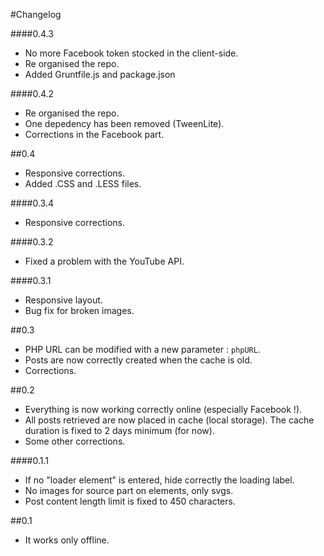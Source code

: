 #Changelog

####0.4.3
* No more Facebook token stocked in the client-side.
* Re organised the repo.
* Added Gruntfile.js and package.json

####0.4.2
* Re organised the repo.
* One depedency has been removed (TweenLite).
* Corrections in the Facebook part.

##0.4
* Responsive corrections.
* Added .CSS and .LESS files.

####0.3.4
* Responsive corrections.

####0.3.2
* Fixed a problem with the YouTube API.

####0.3.1
* Responsive layout.
* Bug fix for broken images.

##0.3
* PHP URL can be modified with a new parameter : `phpURL`.
* Posts are now correctly created when the cache is old.
* Corrections.

##0.2
* Everything is now working correctly online (especially Facebook !).
* All posts retrieved are now placed in cache (local storage). The cache duration is fixed to 2 days minimum (for now).
* Some other corrections.

####0.1.1
* If no "loader element" is entered, hide correctly the loading label.
* No images for source part on elements, only svgs.
* Post content length limit is fixed to 450 characters.

##0.1
* It works only offline.
